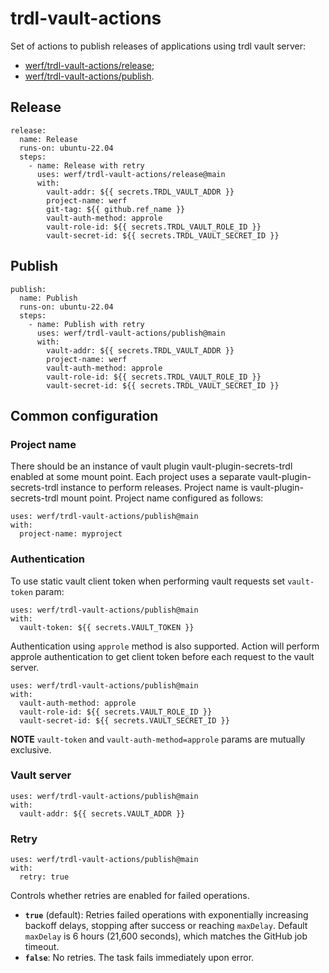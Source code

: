 # trdl-vault-actions

Set of actions to publish releases of applications using trdl vault server:

- [werf/trdl-vault-actions/release](#release);
- [werf/trdl-vault-actions/publish](#publish).

## Release

```
release:
  name: Release
  runs-on: ubuntu-22.04
  steps:
    - name: Release with retry
      uses: werf/trdl-vault-actions/release@main
      with:
        vault-addr: ${{ secrets.TRDL_VAULT_ADDR }}
        project-name: werf
        git-tag: ${{ github.ref_name }}
        vault-auth-method: approle
        vault-role-id: ${{ secrets.TRDL_VAULT_ROLE_ID }}
        vault-secret-id: ${{ secrets.TRDL_VAULT_SECRET_ID }}
```

## Publish

```
publish:
  name: Publish
  runs-on: ubuntu-22.04
  steps:
    - name: Publish with retry
      uses: werf/trdl-vault-actions/publish@main
      with:
        vault-addr: ${{ secrets.TRDL_VAULT_ADDR }}
        project-name: werf
        vault-auth-method: approle
        vault-role-id: ${{ secrets.TRDL_VAULT_ROLE_ID }}
        vault-secret-id: ${{ secrets.TRDL_VAULT_SECRET_ID }}
```

## Common configuration

### Project name

There should be an instance of vault plugin vault-plugin-secrets-trdl enabled at some mount point. Each project uses a separate vault-plugin-secrets-trdl instance to perform releases. Project name is vault-plugin-secrets-trdl mount point. Project name configured as follows:

```
uses: werf/trdl-vault-actions/publish@main
with:
  project-name: myproject
```

### Authentication

To use static vault client token when performing vault requests set `vault-token` param:

```
uses: werf/trdl-vault-actions/publish@main
with:
  vault-token: ${{ secrets.VAULT_TOKEN }}
```

Authentication using `approle` method is also supported. Action will perform approle authentication to get client token before each request to the vault server.

```
uses: werf/trdl-vault-actions/publish@main
with:
  vault-auth-method: approle
  vault-role-id: ${{ secrets.VAULT_ROLE_ID }}
  vault-secret-id: ${{ secrets.VAULT_SECRET_ID }}
```

**NOTE** `vault-token` and `vault-auth-method=approle` params are mutually exclusive.

### Vault server

```
uses: werf/trdl-vault-actions/publish@main
with:
  vault-addr: ${{ secrets.VAULT_ADDR }}
```

### Retry

```
uses: werf/trdl-vault-actions/publish@main
with:
  retry: true
```

Controls whether retries are enabled for failed operations.

- **`true`** (default): Retries failed operations with exponentially increasing backoff delays, stopping after success or reaching `maxDelay`. Default `maxDelay` is 6 hours (21,600 seconds), which matches the GitHub job timeout.  
- **`false`**: No retries. The task fails immediately upon error.
